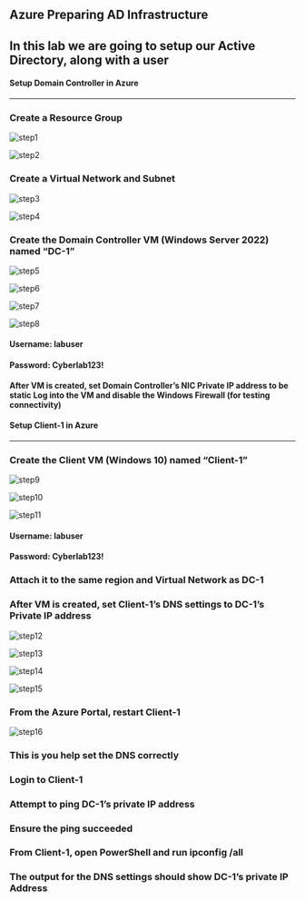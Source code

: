 Azure Preparing AD Infrastructure
---
In this lab we are going to setup our Active Directory, along with a user
---
#### Setup Domain Controller in Azure
---
### **Create a Resource Group**

![step1](https://github.com/user-attachments/assets/bc3baf6a-f0b4-4e0d-9ac6-da44c1e6d677)

![step2](https://github.com/user-attachments/assets/5c9ea2ca-331b-497f-9fd5-4eb6b8d40836)

### **Create a Virtual Network and Subnet**

![step3](https://github.com/user-attachments/assets/2a047934-f683-41e3-9b96-ad011951143e)

![step4](https://github.com/user-attachments/assets/2903baeb-dcbb-4e4a-ad93-fb3a640a3f0c)

### **Create the Domain Controller VM (Windows Server 2022) named “DC-1”**

![step5](https://github.com/user-attachments/assets/4ea0afc7-09d9-45f0-911b-cc9195307d6e)

![step6](https://github.com/user-attachments/assets/2560bed2-c68e-4cb6-92b8-d5bb97e3075b)

![step7](https://github.com/user-attachments/assets/d9eadf2c-7adb-4347-b316-a6c37a175434)

![step8](https://github.com/user-attachments/assets/1b293775-f84d-4004-8275-3d37c65400ad)

#### Username: labuser
#### Password: Cyberlab123!
**After VM is created, set Domain Controller’s NIC Private IP address to be static
Log into the VM and disable the Windows Firewall (for testing connectivity)**

#### Setup Client-1 in Azure
---
### Create the Client VM (Windows 10) named “Client-1”
![step9](https://github.com/user-attachments/assets/f0c02ac3-2a0c-4fca-b903-a22c4c0e1e92)

![step10](https://github.com/user-attachments/assets/e5f478f2-7ad9-476d-959d-6ff592c9999b)

![step11](https://github.com/user-attachments/assets/fcdec8a4-e10d-4667-beea-f917b1f63a5e)

#### Username: labuser
#### Password: Cyberlab123!

### Attach it to the same region and Virtual Network as DC-1

### After VM is created, set Client-1’s DNS settings to DC-1’s Private IP address

![step12](https://github.com/user-attachments/assets/9c0c67ee-c179-4246-aa8d-ba641db32d27)

![step13](https://github.com/user-attachments/assets/66720a6c-d188-4ed5-b289-0c06324387a7)

![step14](https://github.com/user-attachments/assets/586ef396-2f97-4ea7-9497-08c48aa64a94)

![step15](https://github.com/user-attachments/assets/00eaa7b6-7efb-485c-a551-d2faa379b03d)


### From the Azure Portal, restart Client-1
![step16](https://github.com/user-attachments/assets/9aa552b1-f26d-4579-8b2c-c82f804d284a)
### This is you help set the DNS correctly

### Login to Client-1
### Attempt to ping DC-1’s private IP address
### Ensure the ping succeeded
### From Client-1, open PowerShell and run ipconfig /all
### The output for the DNS settings should show DC-1’s private IP Address
